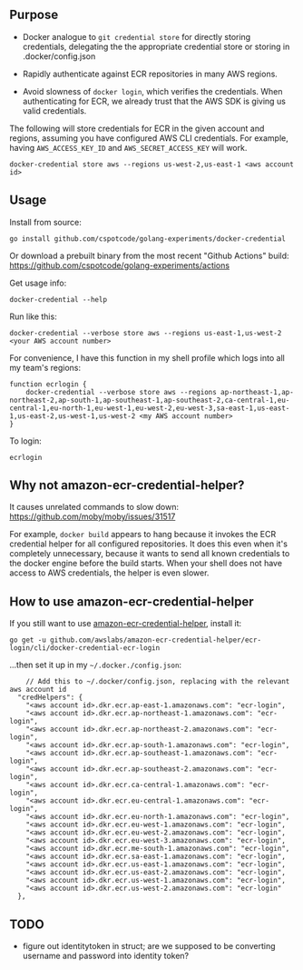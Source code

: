 ## Purpose

* Docker analogue to `git credential store` for directly storing credentials, delegating the the appropriate credential
store or storing in .docker/config.json

* Rapidly authenticate against ECR repositories in many AWS regions.

* Avoid slowness of `docker login`, which verifies the credentials.  When authenticating for ECR, we already trust that
the AWS SDK is giving us valid credentials.

The following will store credentials for ECR in the given account and regions, assuming you have configured AWS CLI
credentials.  For example, having `AWS_ACCESS_KEY_ID` and `AWS_SECRET_ACCESS_KEY` will work.

```
docker-credential store aws --regions us-west-2,us-east-1 <aws account id>
```

## Usage

Install from source:

```
go install github.com/cspotcode/golang-experiments/docker-credential
```

Or download a prebuilt binary from the most recent "Github Actions" build: https://github.com/cspotcode/golang-experiments/actions

Get usage info:

```
docker-credential --help
```

Run like this:

```
docker-credential --verbose store aws --regions us-east-1,us-west-2 <your AWS account number>
```

For convenience, I have this function in my shell profile which logs into all my team's regions:
```
function ecrlogin {
    docker-credential --verbose store aws --regions ap-northeast-1,ap-northeast-2,ap-south-1,ap-southeast-1,ap-southeast-2,ca-central-1,eu-central-1,eu-north-1,eu-west-1,eu-west-2,eu-west-3,sa-east-1,us-east-1,us-east-2,us-west-1,us-west-2 <my AWS account number>
}
```

To login:

```
ecrlogin
```

## Why not amazon-ecr-credential-helper?

It causes unrelated commands to slow down: https://github.com/moby/moby/issues/31517

For example, `docker build` appears to hang because it invokes the ECR credential helper for all configured repositories.
It does this even when it's completely unnecessary, because it wants to send
all known credentials to the docker engine before the build starts.  When your shell does not have access to AWS
credentials, the helper is even slower.

## How to use amazon-ecr-credential-helper

If you still want to use [amazon-ecr-credential-helper](https://github.com/awslabs/amazon-ecr-credential-helper), install it:

```
go get -u github.com/awslabs/amazon-ecr-credential-helper/ecr-login/cli/docker-credential-ecr-login
```

...then set it up in my `~/.docker./config.json`:

```
    // Add this to ~/.docker/config.json, replacing with the relevant aws account id
  "credHelpers": {
    "<aws account id>.dkr.ecr.ap-east-1.amazonaws.com": "ecr-login",
    "<aws account id>.dkr.ecr.ap-northeast-1.amazonaws.com": "ecr-login",
    "<aws account id>.dkr.ecr.ap-northeast-2.amazonaws.com": "ecr-login",
    "<aws account id>.dkr.ecr.ap-south-1.amazonaws.com": "ecr-login",
    "<aws account id>.dkr.ecr.ap-southeast-1.amazonaws.com": "ecr-login",
    "<aws account id>.dkr.ecr.ap-southeast-2.amazonaws.com": "ecr-login",
    "<aws account id>.dkr.ecr.ca-central-1.amazonaws.com": "ecr-login",
    "<aws account id>.dkr.ecr.eu-central-1.amazonaws.com": "ecr-login",
    "<aws account id>.dkr.ecr.eu-north-1.amazonaws.com": "ecr-login",
    "<aws account id>.dkr.ecr.eu-west-1.amazonaws.com": "ecr-login",
    "<aws account id>.dkr.ecr.eu-west-2.amazonaws.com": "ecr-login",
    "<aws account id>.dkr.ecr.eu-west-3.amazonaws.com": "ecr-login",
    "<aws account id>.dkr.ecr.me-south-1.amazonaws.com": "ecr-login",
    "<aws account id>.dkr.ecr.sa-east-1.amazonaws.com": "ecr-login",
    "<aws account id>.dkr.ecr.us-east-1.amazonaws.com": "ecr-login",
    "<aws account id>.dkr.ecr.us-east-2.amazonaws.com": "ecr-login",
    "<aws account id>.dkr.ecr.us-west-1.amazonaws.com": "ecr-login",
    "<aws account id>.dkr.ecr.us-west-2.amazonaws.com": "ecr-login"
  },
```

## TODO

* figure out identitytoken in struct; are we supposed to be converting username and password into identity token?
